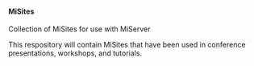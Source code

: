 #### MiSites
Collection of MiSites for use with MiServer

This respository will contain MiSites that have been used in conference presentations, workshops, and tutorials.
